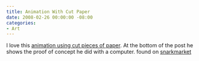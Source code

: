 ```yaml
---
title: Animation With Cut Paper
date: 2008-02-26 00:00:00 -08:00
categories:
- Art
---
```


<p>I love this <a href="http://www.javanivey.com/my_paper_mind.html">animation using cut pieces of paper</a>. At the bottom of the post he shows the proof of concept he did with a computer. found on <a href="http://snarkmarket.com/blog/">snarkmarket</a></p>
